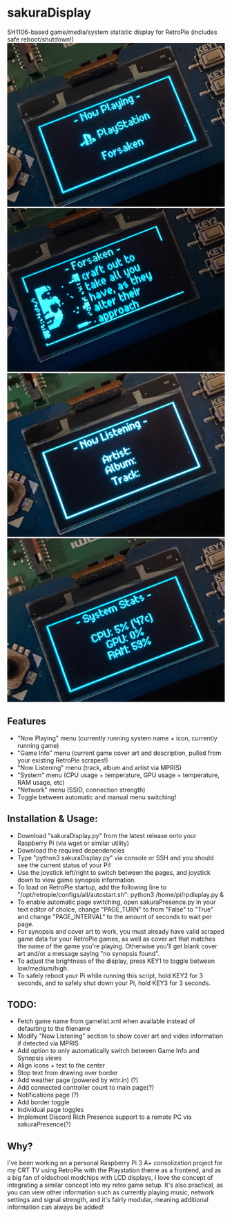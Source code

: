 # sakuraDisplay
SH1106-based game/media/system statistic display for RetroPie (includes safe reboot/shutdown!)
![](screenshots/1.jpg)
![](screenshots/2.jpg)
![](screenshots/3.jpg)
![](screenshots/4.jpg)

## Features
- "Now Playing" menu (currently running system name + icon, currently running game)
- "Game Info" menu (current game cover art and description, pulled from your existing RetroPie scrapes!)
- "Now Listening" menu (track, album and artist via MPRIS)
- "System" menu (CPU usage + temperature, GPU usage + temperature, RAM usage, etc)
- "Network" menu (SSID, connection strength)
- Toggle between automatic and manual menu switching!

## Installation & Usage:
- Download "sakuraDisplay.py" from the latest release onto your Raspberry Pi (via wget or similar utility)
- Download the required dependencies
- Type "python3 sakuraDisplay.py" via console or SSH and you should see the current status of your Pi!
- Use the joystick left/right to switch between the pages, and joystick down to view game synopsis information. 
- To load on RetroPie startup, add the following line to "/opt/retropie/configs/all/autostart.sh": python3 /home/pi/rpdisplay.py &
- To enable automatic page switching, open sakuraPresence.py in your text editor of choice, change "PAGE_TURN" to from "False" to "True" and change "PAGE_INTERVAL" to the amount of seconds to wait per page.
- For synopsis and cover art to work, you must already have valid scraped game data for your RetroPie games, as well as cover art that matches the name of the game you're playing. Otherwise you'll get blank cover art and/or a message saying "no synopsis found".
- To adjust the brightness of the display, press KEY1 to toggle between low/medium/high. 
- To safely reboot your Pi while running this script, hold KEY2 for 3 seconds, and to safely shut down your Pi, hold KEY3 for 3 seconds. 

## TODO:
- Fetch game name from gamelist.xml when available instead of defaulting to the filename
- Modify "Now Listening" section to show cover art and video information if detected via MPRIS
- Add option to only automatically switch between Game Info and Synopsis views
- Align icons + text to the center
- Stop text from drawing over border
- Add weather page (powered by wttr.in) (?)
- Add connected controller count to main page(?)
- Notifications page (?)
- Add border toggle
- Individual page toggles
- Implement Discord Rich Presence support to a remote PC via sakuraPresence(?)

## Why?
I've been working on a personal Raspberry Pi 3 A+ consolization project for my CRT TV using RetroPie with the Playstation theme as a frontend, and as a big fan of oldschool modchips with LCD displays, I love the concept of integrating a similar concept into my retro game setup. It's also practical, as you can view other information such as currently playing music, network settings and signal strength, and it's fairly modular, meaning additional information can always be added!
